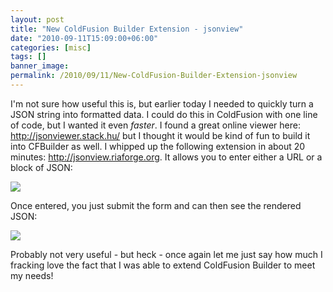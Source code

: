 ```yaml
---
layout: post
title: "New ColdFusion Builder Extension - jsonview"
date: "2010-09-11T15:09:00+06:00"
categories: [misc]
tags: []
banner_image: 
permalink: /2010/09/11/New-ColdFusion-Builder-Extension-jsonview
---
```


I'm not sure how useful this is, but earlier today I needed to quickly turn a JSON string into formatted data. I could do this in ColdFusion with one line of code, but I wanted it even <i>faster</i>. I found a great online viewer here: <a href="http://jsonviewer.stack.hu/">http://jsonviewer.stack.hu/</a> but I thought it would be kind of fun to build it into CFBuilder as well. I whipped up the following extension in about 20 minutes: <a href="http://jsonview.riaforge.org">http://jsonview.riaforge.org</a>. It allows you to enter either a URL or a block of JSON:

<img src="https://static.raymondcamden.com/images/Screen shot 2010-09-11 at 1.49.33 PM.png" />

Once entered, you just submit the form and can then see the rendered JSON:


<img src="https://static.raymondcamden.com/images/cfjedi/Screen shot 2010-09-11 at 1.50.22 PM.png" />

Probably not very useful - but heck - once again let me just say how much I fracking love the fact that I was able to extend ColdFusion Builder to meet my needs!
